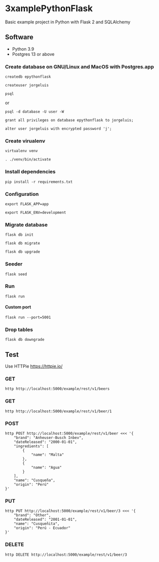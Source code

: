 # 3xamplePythonFlask
Basic example project in Python with Flask 2 and SQLAlchemy

## Software
* Python 3.9 
* Postgres 13 or above

### Create database on GNU/Linux and MacOS with Postgres.app
```
createdb epythonflask
```
```
createuser jorgeluis
```
```
psql
```
or
```
psql -d database -U user -W
```
```
grant all privileges on database epythonflask to jorgeluis;
```
```
alter user jorgeluis with encrypted password 'j';
```
### Create virualenv
```
virtualenv venv
```
```
. ./venv/bin/activate
```
### Install dependencies
```
pip install -r requirements.txt
```
### Configuration
```
export FLASK_APP=app
```
```
export FLASK_ENV=development
```
### Migrate database
```
flask db init
```
```
flask db migrate
```
```
flask db upgrade
```
### Seeder
```
flask seed
```
### Run
```
flask run
```
#### Custom port
```
flask run --port=5001
```

### Drop tables
```
flask db downgrade
```
## Test
Use HTTPie
https://httpie.io/
### GET
```
http http://localhost:5000/example/rest/v1/beers
```
### GET
```
http http://localhost:5000/example/rest/v1/beer/1
```
### POST
```
http POST http://localhost:5000/example/rest/v1/beer <<< '{
    "brand": "Anheuser-Busch Inbev",
    "dateReleased": "2000-01-01",
    "ingredients": [
        {
            "name": "Malta"
        },
        {
            "name": "Agua"
        }
    ],
    "name": "Cusqueña",
    "origin": "Perú"
}'
```
### PUT
```
http PUT http://localhost:5000/example/rest/v1/beer/3 <<< '{
    "brand": "Other",
    "dateReleased": "2001-01-01",
    "name": "Cusqueñita",
    "origin": "Perú - Ecuador"
}'
```
### DELETE
```
http DELETE http://localhost:5000/example/rest/v1/beer/3
```
